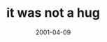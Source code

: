 ---
layout: base.njk
title : 'it was not a hug' 
view_title : 'it was not a hug' 
year : '2001' 
date : '2001-04-09' 
img_file : '/drawing/notahug.png' 
html_file : 'notahug' 
next_html : 'whenwillgrow.html' 
year_order : '56' 
permalink : "title/{{html_file}}.html"
---
